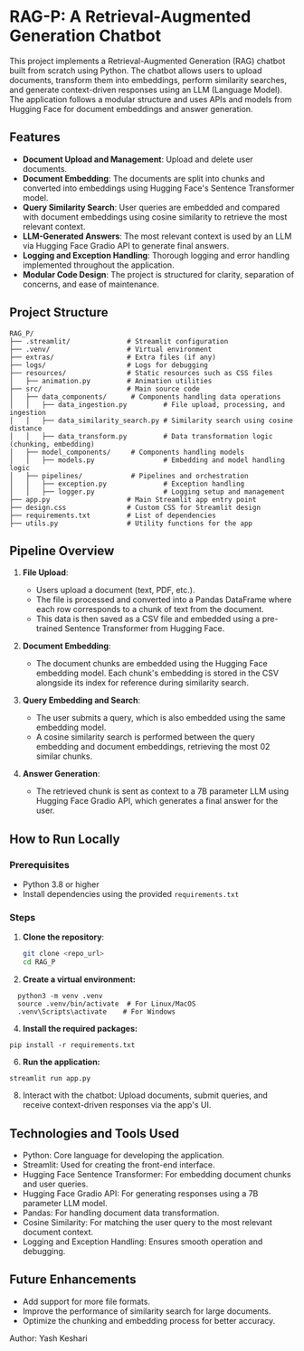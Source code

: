 # RAG-P: A Retrieval-Augmented Generation Chatbot

This project implements a Retrieval-Augmented Generation (RAG) chatbot built from scratch using Python. The chatbot allows users to upload documents, transform them into embeddings, perform similarity searches, and generate context-driven responses using an LLM (Language Model). The application follows a modular structure and uses APIs and models from Hugging Face for document embeddings and answer generation.

## Features
- **Document Upload and Management**: Upload and delete user documents.
- **Document Embedding**: The documents are split into chunks and converted into embeddings using Hugging Face's Sentence Transformer model.
- **Query Similarity Search**: User queries are embedded and compared with document embeddings using cosine similarity to retrieve the most relevant context.
- **LLM-Generated Answers**: The most relevant context is used by an LLM via Hugging Face Gradio API to generate final answers.
- **Logging and Exception Handling**: Thorough logging and error handling implemented throughout the application.
- **Modular Code Design**: The project is structured for clarity, separation of concerns, and ease of maintenance.

## Project Structure
```
RAG_P/
├── .streamlit/              # Streamlit configuration
├── .venv/                   # Virtual environment
├── extras/                  # Extra files (if any)
├── logs/                    # Logs for debugging
├── resources/               # Static resources such as CSS files
│   ├── animation.py         # Animation utilities
├── src/                     # Main source code
│   ├── data_components/      # Components handling data operations
│   │   ├── data_ingestion.py         # File upload, processing, and ingestion
│   │   ├── data_similarity_search.py # Similarity search using cosine distance
│   │   ├── data_transform.py         # Data transformation logic (chunking, embedding)
│   ├── model_components/     # Components handling models
│   │   ├── models.py                 # Embedding and model handling logic
│   ├── pipelines/            # Pipelines and orchestration
│   │   ├── exception.py              # Exception handling
│   │   ├── logger.py                 # Logging setup and management
├── app.py                   # Main Streamlit app entry point
├── design.css               # Custom CSS for Streamlit design
├── requirements.txt         # List of dependencies
├── utils.py                 # Utility functions for the app
```

## Pipeline Overview

1. **File Upload**: 
   - Users upload a document (text, PDF, etc.).
   - The file is processed and converted into a Pandas DataFrame where each row corresponds to a chunk of text from the document.
   - This data is then saved as a CSV file and embedded using a pre-trained Sentence Transformer from Hugging Face.

2. **Document Embedding**:
   - The document chunks are embedded using the Hugging Face embedding model. Each chunk's embedding is stored in the CSV alongside its index for reference during similarity search.

3. **Query Embedding and Search**:
   - The user submits a query, which is also embedded using the same embedding model.
   - A cosine similarity search is performed between the query embedding and document embeddings, retrieving the most 02 similar chunks.

4. **Answer Generation**:
   - The retrieved chunk is sent as context to a 7B parameter LLM using Hugging Face Gradio API, which generates a final answer for the user.

## How to Run Locally

### Prerequisites
- Python 3.8 or higher
- Install dependencies using the provided `requirements.txt`

### Steps

1. **Clone the repository**:
   ```bash
   git clone <repo_url>
   cd RAG_P
2. **Create a virtual environment:**
```
  python3 -m venv .venv
  source .venv/bin/activate  # For Linux/MacOS
  .venv\Scripts\activate    # For Windows
```

4. **Install the required packages:**
```
pip install -r requirements.txt
```

6. **Run the application:**
```
streamlit run app.py
```

8. Interact with the chatbot: Upload documents, submit queries, and receive context-driven responses via the app's UI.

## Technologies and Tools Used
- Python: Core language for developing the application.
- Streamlit: Used for creating the front-end interface.
- Hugging Face Sentence Transformer: For embedding document chunks and user queries.
- Hugging Face Gradio API: For generating responses using a 7B parameter LLM model.
- Pandas: For handling document data transformation.
- Cosine Similarity: For matching the user query to the most relevant document context.
- Logging and Exception Handling: Ensures smooth operation and debugging.

## Future Enhancements
- Add support for more file formats.
- Improve the performance of similarity search for large documents.
- Optimize the chunking and embedding process for better accuracy.

Author: Yash Keshari
